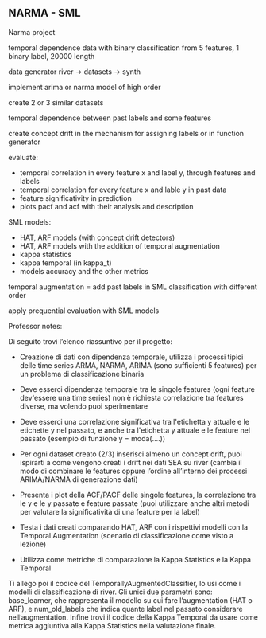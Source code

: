 ## NARMA - SML

Narma project


temporal dependence data with binary classification from 5 features, 1 binary label, 20000 length

data generator river -> datasets -> synth

implement arima or narma model of high order

create 2 or 3 similar datasets

temporal dependence between past labels and some features

create concept drift in the mechanism for assigning labels or in function generator

evaluate:
- temporal correlation in every feature x and label y, through features and labels
- temporal correlation for every feature x and lable y in past data
- feature significativity in prediction
- plots pacf and acf with their analysis and description

SML models:
- HAT, ARF models (with concept drift detectors)
- HAT, ARF models with the addition of temporal augmentation
- kappa statistics
- kappa temporal (in kappa_t)
- models accuracy and the other metrics

temporal augmentation = add past labels in SML classification with different order

apply prequential evaluation with SML models


Professor notes:

Di seguito trovi l’elenco riassuntivo per il progetto:

- Creazione di dati con dipendenza temporale, utilizza i processi tipici delle time series ARMA, NARMA, ARIMA (sono sufficienti 5 features) per un problema di classificazione binaria
- Deve esserci dipendenza temporale tra le singole features (ogni feature dev'essere una time series) non è richiesta correlazione tra features diverse, ma volendo puoi sperimentare
- Deve esserci una correlazione significativa tra l'etichetta y attuale e le etichette y nel passato, e anche tra l'etichetta y attuale e le feature nel passato (esempio di funzione y = moda(....))
- Per ogni dataset creato (2/3) inserisci almeno un concept drift, puoi ispirarti a come vengono creati i drift nei dati SEA su river (cambia il modo di combinare le features oppure l’ordine all’interno dei processi ARIMA/NARMA di generazione dati)
  
- Presenta i plot della ACF/PACF delle singole features, la correlazione tra le y e le y passate e feature passate (puoi utilizzare anche altri metodi per valutare la significatività di una feature per la label)
- Testa i dati creati comparando HAT, ARF con i rispettivi modelli con la Temporal Augmentation (scenario di classificazione come visto a lezione) 
- Utilizza come metriche di comparazione la Kappa Statistics e la Kappa Temporal

Ti allego poi il codice del TemporallyAugmentedClassifier, lo usi come i modelli di classificazione di river. Gli unici due parametri sono: base_learner, che rappresenta il modello su cui fare l’augmentation (HAT o ARF), e num_old_labels che indica quante label nel passato considerare nell’augmentation. Infine trovi il codice della Kappa Temporal da usare come metrica aggiuntiva alla Kappa Statistics nella valutazione finale.
